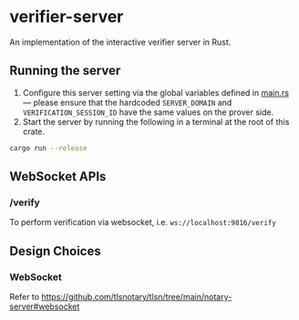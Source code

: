 # verifier-server

An implementation of the interactive verifier server in Rust.

## Running the server
1. Configure this server setting via the global variables defined in [main.rs](./src/main.rs) — please ensure that the hardcoded `SERVER_DOMAIN` and `VERIFICATION_SESSION_ID` have the same values on the prover side.
2. Start the server by running the following in a terminal at the root of this crate.
```bash
cargo run --release
```

## WebSocket APIs
### /verify
To perform verification via websocket, i.e. `ws://localhost:9816/verify`

## Design Choices
### WebSocket
Refer to https://github.com/tlsnotary/tlsn/tree/main/notary-server#websocket
